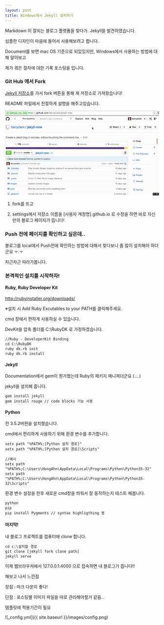 ```yaml
---
layout: post
title: Windows에서 Jekyll 설치하기
---
```



Markdown 이 잘되는 블로그 플랫폼을 찾다가. Jekyll을 발견하였습니다.

심플한 디자인이 마음에 들어서 사용해보려고 합니다.

Document를 보면 mac OS 기준으로 되있있지만, Windows에서 사용하는 방법에 대해 알아보고 

제가 겪은 절차에 대한 기록 포스팅을 입니다.


### Git Hub 에서 Fork

[Jekyll 저장소](https://github.com/barryclark/jekyll-now)를 가서 fork 버튼을 통해 제 저장소로 가져왔습니다!

README 파일에서 친절하게 설명을 해주고있습니다.


![Step 1](/images/step1.gif "Step 1")


1. fork를 뜨고

2. settings에서 저장소 이름을 [사용자 계정명].github.io 로 수정을 하면 바로 자신만의 블로그 페이지가 뜹니다!

### Push 전에 페이지를 확인하고 싶은데..

블로그를 local에서 Push전에 확인하는 방법에 대해서 찾다보니 좀 많이 설치해야 하더군요 ㅜ.ㅜ

차근차근 따라가봅니다.


### 본격적인 설치를 시작하자!

#### Ruby, Ruby Developer Kit
http://rubyinstaller.org/downloads/

※설치 시 Add Ruby Excutables to your PATH를 클릭해주세요.

cmd 창에서 편하게 사용하실 수 있습니다.

DevKit을 압축 폴더를 C:\RubyDK 로 가정하겠습니다.

```
//Ruby - DeveloperKit Binding
cd C:\RubyDK
ruby dk.rb init
ruby dk.rb install
```

#### Jekyll

Documentation에서 gem이 뭔가했는데 Ruby의 패키지 매니져더군요 (....)

jekyll을 설치해 줍니다.

```
gem install jekyll
gem install rouge // code blocks 기능 사용
```

#### Python

전 3.5.2버젼을 설치했습니다.

cmd에서 편리하게 사용하기 위해 환경 변수를 추가합니다.


```
setx path "%PATH%;[Python 설치 경로]"
setx path "%PATH%;[Python 설치 경로]\Scripts"

//예시
setx path "%PATH%;C:\Users\HongAhn\AppData\Local\Programs\Python\Python35-32"
setx path "%PATH%;C:\Users\HongAhn\AppData\Local\Programs\Python\Python35-32\Scripts"
```

환경 변수 설정을 한후 새로운 cmd창을 띄워서 잘 동작하는지 테스트 해봅니다.

```
python
pip
pip install Pygments // syntax highligthing 용
```

#### 마지막!

내 블로그 프로젝트를 컴퓨터에 clone 합니다.

```
cd c:\설치할 경로
git clone [jekyll fork clone path]
jekyll serve
``` 

이제 웹브라우져에서 127.0.0.1:4000 으로 접속하면 내 블로그가 뜹니다!!

해보고 나서 느낀점

장점 : 
마크 다운이 좋다!

단점 : 
포스팅별 이미지 파일을 따로 관리해야할거 같음..

템플릿에 적용기간이 필요

![_config.yml]({{ site.baseurl }}/images/config.png)